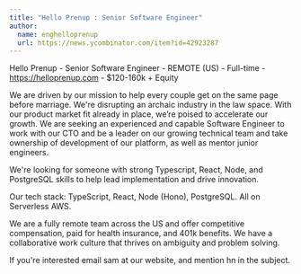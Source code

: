 ```yaml
---
title: "Hello Prenup : Senior Software Engineer"
author:
  name: enghelloprenup
  url: https://news.ycombinator.com/item?id=42923287
---
```

Hello Prenup - Senior Software Engineer - REMOTE (US) - Full-time - <a href="https:&#x2F;&#x2F;helloprenup.com" rel="nofollow">https:&#x2F;&#x2F;helloprenup.com</a> - $120-160k + Equity

We are driven by our mission to help every couple get on the same page before marriage. We&#x27;re disrupting an archaic industry in the law space. With our product market fit already in place, we’re poised to accelerate our growth. We are seeking an experienced and capable Software Engineer to work with our CTO and be a leader on our growing technical team and take ownership of development of our platform, as well as mentor junior engineers.

We&#x27;re looking for someone with strong Typescript, React, Node, and PostgreSQL skills to help lead implementation and drive innovation.

Our tech stack: TypeScript, React, Node (Hono), PostgreSQL. All on Serverless AWS.

We are a fully remote team across the US and offer competitive compensation, paid for health insurance, and 401k benefits. We have a collaborative work culture that thrives on ambiguity and problem solving.

If you&#x27;re interested email sam at our website, and mention hn in the subject.
<JobApplication />
